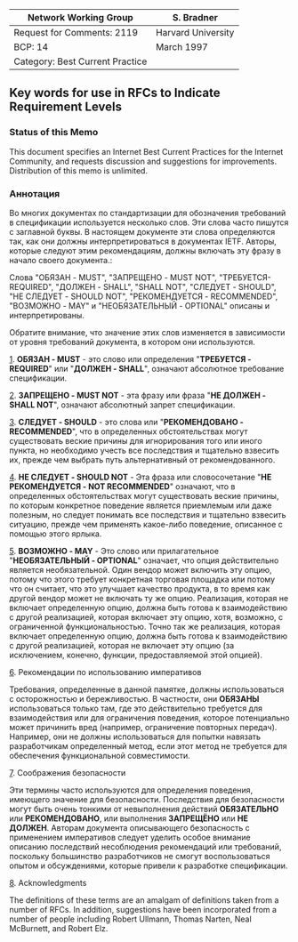 
| Network Working Group           | S. Bradner         |
| ------------------------------- | ------------------ |
| Request for Comments: 2119      | Harvard University |
| BCP: 14                         | March 1997         |
| Category: Best Current Practice |                    |

## Key words for use in RFCs to Indicate Requirement Levels

### Status of this Memo

This document specifies an Internet Best Current Practices for the Internet Community, and requests discussion and suggestions for improvements.  Distribution of this memo is unlimited.

### Аннотация

Во многих документах по стандартизации для обозначения требований в спецификации используется несколько слов. Эти слова часто пишутся с заглавной буквы. В настоящем документе эти слова определяются так, как они должны интерпретироваться в документах IETF. Авторы, которые следуют этим рекомендациям, должны включать эту фразу в начало своего документа.:

Слова "ОБЯЗАН - MUST", "ЗАПРЕЩЕНО - MUST NOT", "ТРЕБУЕТСЯ- REQUIRED", "ДОЛЖЕН - SHALL", "SHALL NOT", "СЛЕДУЕТ - SHOULD", "НЕ СЛЕДУЕТ - SHOULD NOT", "РЕКОМЕНДУЕТСЯ - RECOMMENDED",  "ВОЗМОЖНО - MAY" и "НЕОБЯЗАТЕЛЬНЫЙ - OPTIONAL" описаны и интерпретированы.

Обратите внимание, что значение этих слов изменяется в зависимости от уровня требований документа, в котором они используются.

[1](https://datatracker.ietf.org/doc/html/rfc2119#section-1). **ОБЯЗАН - MUST** - это слово или определения "**ТРЕБУЕТСЯ - REQUIRED**" или "**ДОЛЖЕН - SHALL**", означают абсолютное требование спецификации.

[2](https://datatracker.ietf.org/doc/html/rfc2119#section-2). **ЗАПРЕЩЕНО - MUST NOT**  - эта фразу или фраза "**НЕ ДОЛЖЕН - SHALL NOT**", означают абсолютный запрет спецификации.

[3](https://datatracker.ietf.org/doc/html/rfc2119#section-3). **СЛЕДУЕТ - SHOULD**  - это слова или "**РЕКОМЕНДОВАНО - RECOMMENDED**", что в определенных обстоятельствах могут существовать веские причины для игнорирования того или иного пункта, но необходимо учесть все последствия и тщательно взвесить их, прежде чем выбрать путь альтернативный от рекомендованного.

[4](https://datatracker.ietf.org/doc/html/rfc2119#section-4). **НЕ СЛЕДУЕТ - SHOULD NOT**  - Эта фраза или словосочетание "**НЕ РЕКОМЕНДУЕТСЯ - NOT RECOMMENDED**" означают, что в определенных обстоятельствах могут существовать веские причины, по которым конкретное поведение является приемлемым или даже полезным, но следует понимать все последствия и тщательно взвесить ситуацию, прежде чем применять какое-либо поведение, описанное с помощью этого ярлыка.

[5](https://datatracker.ietf.org/doc/html/rfc2119#section-5). **ВОЗМОЖНО - MAY** - Это слово или прилагательное "**НЕОБЯЗАТЕЛЬНЫЙ - OPTIONAL**" означает, что опция действительно является необязательной. Один вендор может включить эту опцию, потому что этого требует конкретная торговая площадка или потому что он считает, что это улучшает качество продукта, в то время как другой вендор может не включать ту же опцию. Реализация, которая не включает определенную опцию, должна быть готова к взаимодействию с другой реализацией, которая включает эту опцию, хотя, возможно, с ограниченной функциональностью. Точно так же реализация, которая включает определенную опцию, должна быть готова к взаимодействию с другой реализацией, которая не включает эту опцию (за исключением, конечно, функции, предоставляемой этой опцией).

[6](https://datatracker.ietf.org/doc/html/rfc2119#section-6). Рекомендации по использованию императивов

Требования, определенные в данной памятке, должны использоваться с осторожностью и бережливостью.  В частности, они **ОБЯЗАНЫ** использоваться только там, где это действительно требуется для взаимодействия или для ограничения поведения, которое потенциально может причинить вред (например, ограничение повторных передач).  Например, они не должны использоваться для попытки навязать разработчикам определенный метод, если этот метод не требуется для обеспечения функциональной совместимости.

[7](https://datatracker.ietf.org/doc/html/rfc2119#section-7). Соображения безопасности

Эти термины часто используются для определения поведения, имеющего значение для безопасности. Последствия для безопасности могут быть очень тонкими от невыполнения действий **ОБЯЗАТЕЛЬНО** или **РЕКОМЕНДОВАНО**, или выполнения **ЗАПРЕЩËНО** или **НЕ ДОЛЖЕН**. Авторам документа описывающего безопасность с применением императивов следует уделить особое внимание описанию последствий несоблюдения рекомендаций или требований, поскольку большинство разработчиков не смогут воспользоваться опытом и обсуждениями, которые привели к разработке спецификации.

[8](https://datatracker.ietf.org/doc/html/rfc2119#section-8). Acknowledgments

The definitions of these terms are an amalgam of definitions taken from a number of RFCs.  In addition, suggestions have been incorporated from a number of people including Robert Ullmann, Thomas Narten, Neal McBurnett, and Robert Elz.